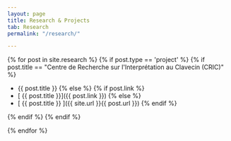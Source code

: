 ```yaml
---
layout: page
title: Research & Projects
tab: Research
permalink: "/research/"

---
```

{% for post in site.research %}
{% if post.type == 'project' %}
{% if post.title == "Centre de Recherche sur l'Interprétation au Clavecin (CRIC)" %}

* {{ post.title }}
  {% else %}
  {% if post.link %}
* [ {{ post.title }}]({{ post.link }})
  {% else %}
* [ {{ post.title }} ]({{ site.url }}{{ post.url }})
  {% endif %}

{% endif %}
{% endif %}

{% endfor %}